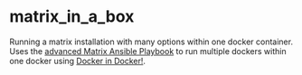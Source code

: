# matrix_in_a_box

Running a matrix installation with many options within one docker container. Uses the [advanced Matrix Ansible Playbook](https://github.com/spantaleev/matrix-docker-ansible-deploy) to run multiple dockers within one docker using [Docker in Docker!](https://hub.docker.com/_/docker).